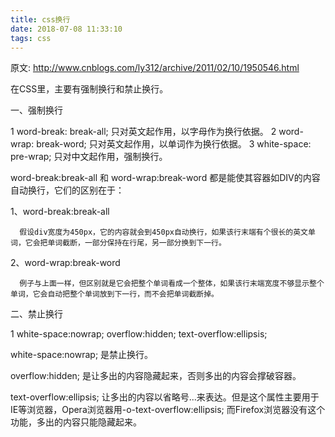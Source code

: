 ```yaml
---
title: css换行
date: 2018-07-08 11:33:10
tags: css
---
```

原文: http://www.cnblogs.com/ly312/archive/2011/02/10/1950546.html

在CSS里，主要有强制换行和禁止换行。

一、强制换行

1  word-break: break-all;   只对英文起作用，以字母作为换行依据。
2  word-wrap: break-word;   只对英文起作用，以单词作为换行依据。
3  white-space: pre-wrap;   只对中文起作用，强制换行。

 word-break:break-all 和 word-wrap:break-word 都是能使其容器如DIV的内容自动换行，它们的区别在于：

1、word-break:break-all 

      假设div宽度为450px，它的内容就会到450px自动换行，如果该行末端有个很长的英文单词，它会把单词截断，一部分保持在行尾，另一部分换到下一行。
2、word-wrap:break-word 

      例子与上面一样，但区别就是它会把整个单词看成一个整体，如果该行末端宽度不够显示整个单词，它会自动把整个单词放到下一行，而不会把单词截断掉。


二、禁止换行 

1  white-space:nowrap; overflow:hidden; text-overflow:ellipsis; 

white-space:nowrap; 是禁止换行。

overflow:hidden; 是让多出的内容隐藏起来，否则多出的内容会撑破容器。

text-overflow:ellipsis; 让多出的内容以省略号...来表达。但是这个属性主要用于IE等浏览器，Opera浏览器用-o-text-overflow:ellipsis; 而Firefox浏览器没有这个功能，多出的内容只能隐藏起来。